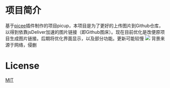 # 项目简介
基于[picee](https://github.com/jrainlau/picee)插件制作的项目picup，本项目是为了更好的上传图片到Github仓库，以得到依靠jsDeliver加速的图片链接（即Github图床）。现在目前优化是改便原项目生成图片链接。后期将优化界面显示，以及部分功能。更新可能较慢
![]( https://cdn.jsdelivr.net/gh/PaddyLin-xum/tuku@master/img/picup22.png)
背景来源于网络，侵删

# License
[MIT](https://github.com/jrainlau/picee/blob/master/LICENSE)
